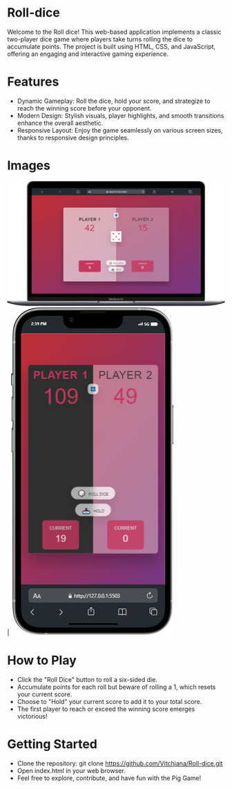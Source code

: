 # Roll-dice
Welcome to the Roll dice! This web-based application implements a classic two-player dice game where players take turns rolling the dice to accumulate points. The project is built using HTML, CSS, and JavaScript, offering an engaging and interactive gaming experience.

# Features
- Dynamic Gameplay: Roll the dice, hold your score, and strategize to reach the winning score before your opponent.
- Modern Design: Stylish visuals, player highlights, and smooth transitions enhance the overall aesthetic.
- Responsive Layout: Enjoy the game seamlessly on various screen sizes, thanks to responsive design principles.

# Images
![image](/assets/dicelg2.png) | ![image](/assets/dicesm.png)

# How to Play
- Click the "Roll Dice" button to roll a six-sided die.
- Accumulate points for each roll but beware of rolling a 1, which resets your current score.
- Choose to "Hold" your current score to add it to your total score.
- The first player to reach or exceed the winning score emerges victorious!

# Getting Started
- Clone the repository: git clone https://github.com/Vitchiana/Roll-dice.git
- Open index.html in your web browser.
-  Feel free to explore, contribute, and have fun with the Pig Game!
